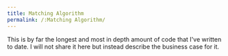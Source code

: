 ```yaml
---
title: Matching Algorithm
permalink: /:Matching Algorithm/
---
```


This is by far the longest and most in depth amount of code that I've written to date. I will not share it here but instead describe the business case for it.


